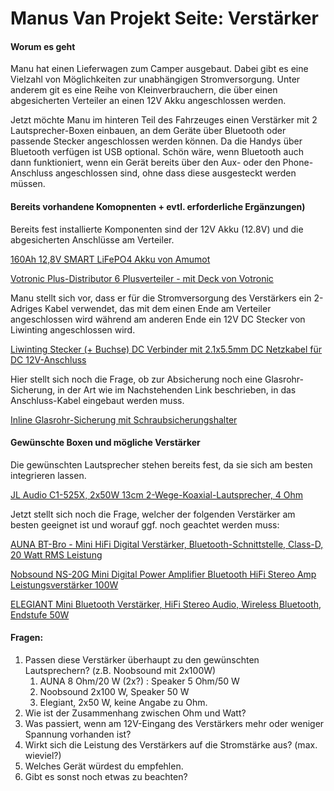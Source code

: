 # Manus Van Projekt Seite: Verstärker

#### Worum es geht

Manu hat einen Lieferwagen zum Camper ausgebaut. Dabei gibt es eine Vielzahl von Möglichkeiten zur unabhängigen Stromversorgung. Unter anderem git es eine Reihe von Kleinverbrauchern, die über einen abgesicherten Verteiler an einen 12V Akku angeschlossen werden.

Jetzt möchte Manu im hinteren Teil des Fahrzeuges einen Verstärker mit 2 Lautsprecher-Boxen einbauen, an dem Geräte über Bluetooth oder passende Stecker angeschlossen werden können. Da die Handys über Bluetooth verfügen ist USB optional. Schön wäre, wenn Bluetooth auch dann funktioniert, wenn ein Gerät bereits über den Aux- oder den Phone-Anschluss angeschlossen sind, ohne dass diese ausgesteckt werden müssen.

#### Bereits vorhandene Komopnenten + evtl. erforderliche Ergänzungen)
Bereits fest installierte Komponenten sind der 12V Akku (12.8V) und die abgesicherten Anschlüsse am Verteiler.

[160Ah 12,8V SMART LiFePO4 Akku von Amumot](https://www.amumot-shop.de/lithium-batterie-160ah)

[Votronic Plus-Distributor 6 Plusverteiler - mit Deck von Votronic](https://www.amazon.de/dp/B00CMDBDH2/ref=pe_3044161_189395811_TE_SCE_dp_1)

Manu stellt sich vor, dass er für die Stromversorgung des Verstärkers ein 2-Adriges Kabel verwendet, das mit dem einen Ende am Verteiler angeschlossen wird während am anderen Ende ein 12V DC Stecker von Liwinting angeschlossen wird.

[Liwinting Stecker (+ Buchse) DC Verbinder mit 2.1x5.5mm DC Netzkabel für DC 12V-Anschluss](https://www.amazon.de/Liwinting-Verbinder-LED-Streifen-Licht-LED-Band-Licht-CCTV-Kamera-DC-Steckverbinder-Connectors/dp/B074GTKXWR/ref=sr_1_5?__mk_de_DE=%C3%85M%C3%85%C5%BD%C3%95%C3%91&keywords=DC+Power+Jack&qid=1578995184&s=ce-de&sr=1-5)

Hier stellt sich noch die Frage, ob zur Absicherung noch eine Glasrohr-Sicherung, in der Art wie im Nachstehenden Link beschrieben, in das Anschluss-Kabel eingebaut werden muss.

[Inline Glasrohr-Sicherung mit Schraubsicherungshalter](https://www.amazon.de/s?k=5pc+20mm+x+5mm+250V+10A+Glass+Tube+Fuse+Holder+Inline+Screw+Type+Cap&i=electronics&linkCode=gs3&linkId=497cc3644ed37d6ec5927d670493a8aa&tag=sprinterde-21&ref=as_li_ss_tl)

#### Gewünschte Boxen und mögliche Verstärker

Die gewünschten Lautsprecher stehen bereits fest, da sie sich am besten integrieren lassen.

[JL Audio C1-525X, 2x50W 13cm 2-Wege-Koaxial-Lautsprecher, 4 Ohm](https://www.ars24.com/Lautsprecher/JL-Audio/17558/JL-Audio-C1-525X)

Jetzt stellt sich noch die Frage, welcher der folgenden Verstärker am besten geeignet ist und worauf ggf. noch geachtet werden muss:

[AUNA BT-Bro - Mini HiFi Digital Verstärker, Bluetooth-Schnittstelle, Class-D, 20 Watt RMS Leistung](https://www.amazon.de/dp/B01G5NX160/ref=asc_df_B01G5NX1601578627060000?smid=ABV9J41D2VYA9&tag=testberichte_sub1-21&linkCode=df0&creative=22506&creativeASIN=B01G5NX160&ascsubtag=12292_449106_5e1d8f18_5e1d8f18&th=1)

[Nobsound NS-20G Mini Digital Power Amplifier Bluetooth HiFi Stereo Amp Leistungsverstärker 100W](https://www.amazon.de/dp/B07JRF121J/ref=emc_b_5_t?th=1)

[ELEGIANT Mini Bluetooth Verstärker, HiFi Stereo Audio, Wireless Bluetooth, Endstufe 50W](https://www.amazon.de/ELEGIANT-Bluetooth-Verst%C3%A4rker-Amplifier-Aluminiumk%C3%B6rper/dp/B01LY7RYQO/ref=cm_cr_arp_d_bdcrb_top?ie=UTF8)

#### Fragen:
1. Passen diese Verstärker überhaupt zu den gewünschten Lautsprechern? (z.B. Noobsound mit 2x100W)
    1. AUNA 8 Ohm/20 W (2x?) : Speaker 5 Ohm/50 W
    1. Noobsound 2x100 W, Speaker 50 W
    1. Elegiant, 2x50 W, keine Angabe zu Ohm. 
1. Wie ist der Zusammenhang zwischen Ohm und Watt?
1. Was passiert, wenn am 12V-Eingang des Verstärkers mehr oder weniger Spannung vorhanden ist?
1. Wirkt sich die Leistung des Verstärkers auf die Stromstärke aus? (max. wieviel?)
1. Welches Gerät würdest du empfehlen.
1. Gibt es sonst noch etwas zu beachten?



